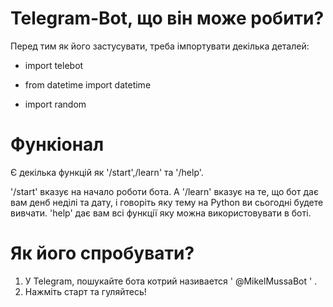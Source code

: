 # Telegram-Bot, що він може робити?
Перед тим як його застусувати, треба імпортувати декілька деталей:

- import telebot

- from datetime import datetime

- import random

# Функіонал

Є декілька функцій як '/start',/learn' та '/help'.

'/start' вказує на начало роботи бота. А '/learn' вказує на те, що бот дає вам денб неділі та дату, і говоріть яку тему на Python ви сьогодні будете вивчати.
'help' дає вам всі функції яку можна використовувати в боті.

# Як його спробувати?
1. У Telegram, пошукайте бота котрий називается ' @MikelMussaBot '  .
2. Нажміть старт та гуляйтесь!
